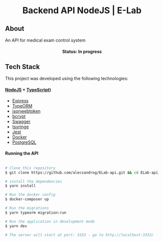 <h1 align="center">Backend API NodeJS | E-Lab</h1>


## About

<p>An API for medical exam control system </p>

<h4 align="center"> 
	 Status: In progress
</h4>


## Tech Stack

This project was developed using the following technologies:

#### [NodeJS](https://nodejs.org/en/)  +  [TypeScript](https://www.typescriptlang.org/))

- [Express](http://expressjs.com/)
- [TypeORM](https://typeorm.io/#/) 
- [jsonwebtoken](https://github.com/auth0/node-jsonwebtoken)
- [bcrypt](https://github.com/kelektiv/node.bcrypt.js)
- [Swagger](https://swagger.io/tools/swagger-ui/)
- [tsyringe](https://github.com/Microsoft/tsyringe)
- [Jest](https://jestjs.io/)
- [Docker](https://www.docker.com/)
- [PostgreSQL](https://www.postgresql.org/)


#### Running the API

```bash

# Clone this repository
$ git clone https://github.com/alecsandrog/ELab-api.git && cd ELab-api

# install the dependencies
$ yarn install

# Run the docker config
$ docker-composer up

# Run the migrations
$ yarn typeorm migration:run

# Run the application in development mode
$ yarn dev

# The server will start at port: 3333 - go to http://localhost:3333/

```




